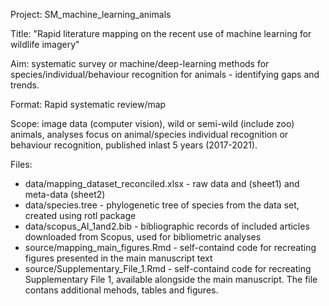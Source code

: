 Project: SM_machine_learning_animals  

Title: "Rapid literature mapping on the recent use of machine learning for wildlife imagery"  

Aim: systematic survey or machine/deep-learning methods for species/individual/behaviour recognition for animals - identifying gaps and trends.   

Format: Rapid systematic review/map   

Scope: image data (computer vision), wild or semi-wild (include zoo) animals, analyses focus on animal/species individual recognition or behaviour recognition, published inlast 5 years (2017-2021).   

Files:  
- data/mapping_dataset_reconciled.xlsx - raw data and (sheet1) and meta-data (sheet2)  
- data/species.tree - phylogenetic tree of species from the data set, created using rotl package  
- data/scopus_AI_1and2.bib - bibliographic records of included articles downloaded from Scopus, used for bibliometric analyses
- source/mapping_main_figures.Rmd - self-containd code for recreating figures presented in the main manuscript text  
- source/Supplementary_File_1.Rmd - self-containd code for recreating Supplementary File 1, available alongside the main manuscript. The file contans additional mehods, tables and figures.  
